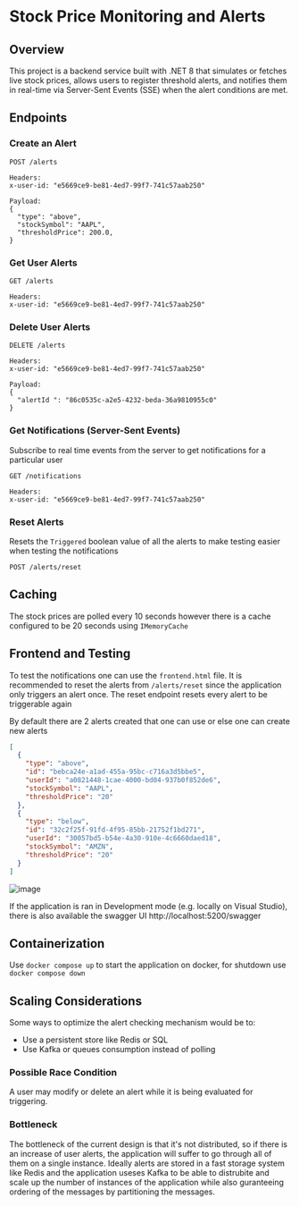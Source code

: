 # Stock Price Monitoring and Alerts

## Overview

This project is a backend service built with .NET 8 that simulates or fetches live stock prices, allows users to register threshold alerts, and notifies them in real-time via Server-Sent Events (SSE) when the alert conditions are met.

## Endpoints

### Create an Alert

```
POST /alerts

Headers:
x-user-id: "e5669ce9-be81-4ed7-99f7-741c57aab250"

Payload:
{
  "type": "above",
  "stockSymbol": "AAPL",
  "thresholdPrice": 200.0,
}
```

### Get User Alerts
```
GET /alerts

Headers:
x-user-id: "e5669ce9-be81-4ed7-99f7-741c57aab250"
```

### Delete User Alerts
```
DELETE /alerts

Headers:
x-user-id: "e5669ce9-be81-4ed7-99f7-741c57aab250"

Payload:
{
  "alertId ": "86c0535c-a2e5-4232-beda-36a9810955c0"
}
```

### Get Notifications (Server-Sent Events)
Subscribe to real time events from the server to get notifications for a particular user
```
GET /notifications

Headers:
x-user-id: "e5669ce9-be81-4ed7-99f7-741c57aab250"
```

### Reset Alerts
Resets the `Triggered` boolean value of all the alerts to make testing easier when testing the notifications
```
POST /alerts/reset
```

## Caching
The stock prices are polled every 10 seconds however there is a cache configured to be 20 seconds using `IMemoryCache`

## Frontend and Testing
To test the notifications one can use the `frontend.html` file. It is recommended to reset the alerts from `/alerts/reset` since the application only triggers an alert once. The reset endpoint resets every alert to be triggerable again

By default there are 2 alerts created that one can use or else one can create new alerts
```json
[
  {
    "type": "above",
    "id": "bebca24e-a1ad-455a-95bc-c716a3d5bbe5",
    "userId": "a0821448-1cae-4000-bd04-937b0f852de6",
    "stockSymbol": "AAPL",
    "thresholdPrice": "20"
  },
  {
    "type": "below",
    "id": "32c2f25f-91fd-4f95-85bb-21752f1bd271",
    "userId": "30057bd5-b54e-4a30-910e-4c6660daed18",
    "stockSymbol": "AMZN",
    "thresholdPrice": "20"
  }
]
```

![image](https://github.com/user-attachments/assets/d8d62014-f4bd-4bf6-8798-ce6aaf590713)

If the application is ran in Development mode (e.g. locally on Visual Studio), there is also available the swagger UI http://localhost:5200/swagger

## Containerization

Use `docker compose up` to start the application on docker, for shutdown use `docker compose down`

## Scaling Considerations
Some ways to optimize the alert checking mechanism would be to:
* Use a persistent store like Redis or SQL
* Use Kafka or queues consumption instead of polling
  
### Possible Race Condition
A user may modify or delete an alert while it is being evaluated for triggering.

### Bottleneck
The bottleneck of the current design is that it's not distributed, so if there is an increase of user alerts, the application will suffer to go through all of them on a single instance. Ideally alerts are stored in a fast storage system like Redis and the application useses Kafka to be able to distrubite and scale up the number of instances of the application while also guranteeing ordering of the messages by partitioning the messages.

